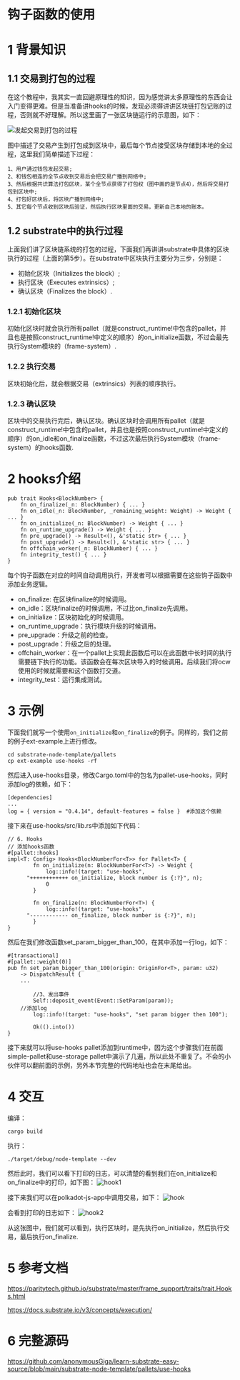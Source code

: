 # 钩子函数的使用

# 1 背景知识
## 1.1 交易到打包的过程
在这个教程中，我其实一直回避原理性的知识，因为感觉讲太多原理性的东西会让入门变得更难。但是当准备讲hooks的时候，发现必须得讲讲区块链打包记账的过程，否则就不好理解。所以这里画了一张区块链运行的示意图，如下：

![发起交易到打包的过程](./assets/运行图.PNG)


图中描述了交易产生到打包成到区块中，最后每个节点接受区块存储到本地的全过程，这里我们简单描述下过程：
```
1、用户通过钱包发起交易;
2、和钱包相连的全节点收到交易后会把交易广播到网络中;
3、然后根据共识算法打包区块，某个全节点获得了打包权（图中画的是节点4），然后将交易打包到区块中;
4、打包好区块后，将区块广播到网络中;
5、其它每个节点收到区块后验证，然后执行区块里面的交易，更新自己本地的账本。
```


## 1.2 substrate中的执行过程
上面我们讲了区块链系统的打包的过程，下面我们再讲讲substrate中具体的区块执行的过程（上面的第5步）。在substrate中区块执行主要分为三步，分别是：
* 初始化区块（Initializes the block）;
* 执行区块（Executes extrinsics）;
* 确认区块（Finalizes the block）.

### 1.2.1 初始化区块
初始化区块时就会执行所有pallet（就是construct_runtime!中包含的pallet，并且也是按照construct_runtime!中定义的顺序）的on_initialize函数，不过会最先执行System模块的（frame-system）.

### 1.2.2 执行交易

区块初始化后，就会根据交易（extrinsics）列表的顺序执行。

### 1.2.3 确认区块
区块中的交易执行完后，确认区块。确认区块时会调用所有pallet（就是construct_runtime!中包含的pallet，并且也是按照construct_runtime!中定义的顺序）的on_idle和on_finalize函数，不过这次最后执行System模块（frame-system）的hooks函数.
  
# 2 hooks介绍 
```
pub trait Hooks<BlockNumber> {
    fn on_finalize(_n: BlockNumber) { ... }
    fn on_idle(_n: BlockNumber, _remaining_weight: Weight) -> Weight { ... }
    fn on_initialize(_n: BlockNumber) -> Weight { ... }
    fn on_runtime_upgrade() -> Weight { ... }
    fn pre_upgrade() -> Result<(), &'static str> { ... }
    fn post_upgrade() -> Result<(), &'static str> { ... }
    fn offchain_worker(_n: BlockNumber) { ... }
    fn integrity_test() { ... }
}
```
每个钩子函数在对应的时间自动调用执行，开发者可以根据需要在这些钩子函数中添加业务逻辑。

* on_finalize: 在区块finalize的时候调用。
* on_idle：区块finalize的时候调用，不过比on_finalize先调用。
* on_initialize：区块初始化的时候调用。
* on_runtime_upgrade：执行模块升级的时候调用。
* pre_upgrade：升级之前的检查。
* post_upgrade：升级之后的处理。
* offchain_worker：在一个pallet上实现此函数后可以在此函数中长时间的执行需要链下执行的功能。该函数会在每次区块导入的时候调用。后续我们将ocw使用的时候就需要和这个函数打交道。
* integrity_test：运行集成测试。

# 3 示例
下面我们就写一个使用```on_initialize```和```on_finalize```的例子。同样的，我们之前的例子ext-example上进行修改。
```
cd substrate-node-template/pallets
cp ext-example use-hooks -rf
```
然后进入use-hooks目录，修改Cargo.toml中的包名为pallet-use-hooks，同时添加log的依赖，如下：
```
[dependencies]
...
log = { version = "0.4.14", default-features = false }  #添加这个依赖
```

接下来在use-hooks/src/lib.rs中添加如下代码：
```
// 6. Hooks
// 添加hooks函数 
#[pallet::hooks]
impl<T: Config> Hooks<BlockNumberFor<T>> for Pallet<T> { 
		fn on_initialize(n: BlockNumberFor<T>) -> Weight {
			log::info!(target: "use-hooks", 
      "++++++++++++ on_initialize, block number is {:?}", n);
			0
		}

		fn on_finalize(n: BlockNumberFor<T>) {
			log::info!(target: "use-hooks", 
      "------------ on_finalize, block number is {:?}", n);
		}
}
```
然后在我们修改函数set_param_bigger_than_100，在其中添加一行log，如下：
```
#[transactional]
#[pallet::weight(0)]
pub fn set_param_bigger_than_100(origin: OriginFor<T>, param: u32) 
    -> DispatchResult {
    ...

		//3、发出事件
		Self::deposit_event(Event::SetParam(param));
    //添加log
		log::info!(target: "use-hooks", "set param bigger then 100");  

		Ok(().into())
}
```

接下来就可以将use-hooks pallet添加到runtime中，因为这个步骤我们在前面simple-pallet和use-storage pallet中演示了几遍，所以此处不重复了。不会的小伙伴可以翻前面的示例，另外本节完整的代码地址也会在末尾给出。

# 4 交互
编译：
```
cargo build
```
执行：
```
./target/debug/node-template --dev
```

然后此时，我们可以看下打印的日志，可以清楚的看到我们在on_initialize和on_finalize中的打印，如下图：
![hook1](./assets/hooks1.PNG)

接下来我们可以在polkadot-js-app中调用交易，如下：
![hook](./assets/hooks.PNG)

会看到打印的日志如下：
![hook2](./assets/hooks2.PNG)

从这张图中，我们就可以看到，执行区块时，是先执行on_initialize，然后执行交易，最后执行on_finalize.


# 5 参考文档
https://paritytech.github.io/substrate/master/frame_support/traits/trait.Hooks.html

https://docs.substrate.io/v3/concepts/execution/

# 6 完整源码
https://github.com/anonymousGiga/learn-substrate-easy-source/blob/main/substrate-node-template/pallets/use-hooks
